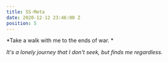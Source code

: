 ```yaml
---
title: SS-Meta
date: 2020-12-12 23:46:00 Z
position: 5
---
```


*Take a walk with me to the ends of war. *

*It's a lonely journey that I don't seek, but finds me regardless.*